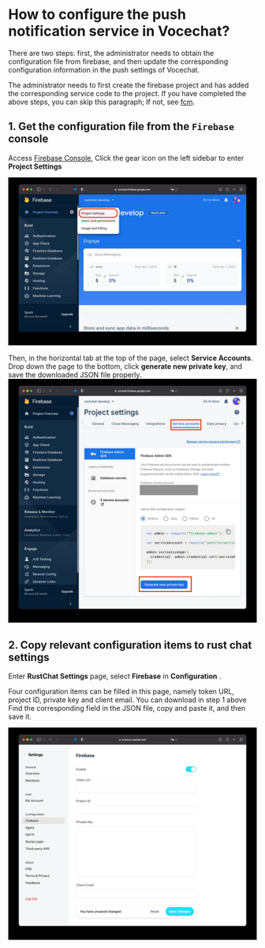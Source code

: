 # How to configure the push notification service in Vocechat?

There are two steps: first, the administrator needs to obtain the configuration file from firebase, 
and then update the corresponding configuration information in the push settings of Vocechat.

The administrator needs to first create the firebase project and has added the corresponding service code to the project. 
If you have completed the above steps, you can skip this paragraph; 
If not, see [fcm](https://firebase.google.com/docs/cloud-messaging).

## 1. Get the configuration file from the `Firebase` console
Access [Firebase Console](https://console.firebase.google.com), 
Click the gear icon on the left sidebar to enter **Project Settings**

![](image/firebase-fcm_console.jpg)

Then, in the horizontal tab at the top of the page, select **Service Accounts**. 
Drop down the page to the bottom, click **generate new private key**, and save the downloaded JSON file properly.
![](image/firebase-service_account.jpg)


## 2. Copy relevant configuration items to rust chat settings
Enter **RustChat Settings** page, select **Firebase** in **Configuration** .

Four configuration items can be filled in this page, namely token URL, project ID, private key and client email. 
You can download in step 1 above Find the corresponding field in the JSON file, copy and paste it, and then save it.

![](image/firebase-settings.jpg)
